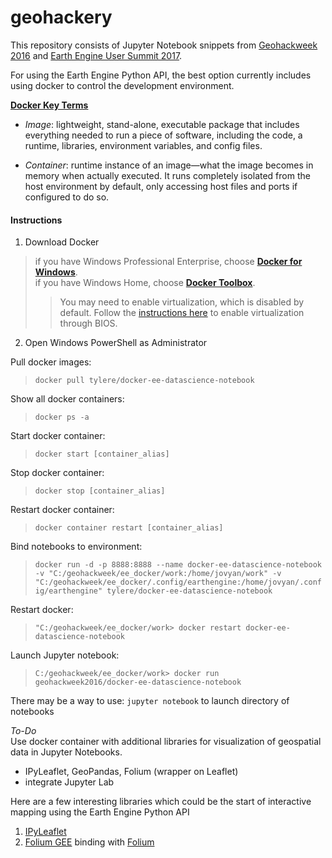 # geohackery

This repository consists of Jupyter Notebook snippets from [Geohackweek 2016](http://geohackweek.github.io/) and [Earth Engine User Summit 2017](https://events.withgoogle.com/google-earth-engine-user-summit-2017/).

For using the Earth Engine Python API, the best option currently includes using docker to control the development environment.

**[Docker Key Terms](https://docs.docker.com/get-started/)**
- *Image*: lightweight, stand-alone, executable package that includes everything needed to run a piece of software, including the code, a runtime, libraries, environment variables, and config files.

- *Container*: runtime instance of an image—what the image becomes in memory when actually executed. It runs completely isolated from the host environment by default, only accessing host files and ports if configured to do so.

#### Instructions

1. Download Docker
> if you have Windows Professional Enterprise, choose [**Docker for Windows**](https://store.docker.com/editions/community/docker-ce-desktop-windows).<br>
> if you have Windows Home, choose [**Docker Toolbox**](https://docs.docker.com/toolbox/overview/).
>>You may need to enable virtualization, which is disabled by default. Follow the [instructions here](https://www.laptopmag.com/articles/access-bios-windows-10) to enable virtualization through BIOS.
2. Open Windows PowerShell as Administrator

  Pull docker images:
> `docker pull tylere/docker-ee-datascience-notebook`

  Show all docker containers:
> `docker ps -a`

  Start docker container:
> `docker start [container_alias]`

  Stop docker container:
> `docker stop [container_alias]`

  Restart docker container:
> `docker container restart [container_alias]`

  Bind notebooks to environment:
> `docker run -d -p 8888:8888 --name docker-ee-datascience-notebook -v "C:/geohackweek/ee_docker/work:/home/jovyan/work" -v "C:/geohackweek/ee_docker/.config/earthengine:/home/jovyan/.config/earthengine" tylere/docker-ee-datascience-notebook`

  Restart docker:
>`"C:/geohackweek/ee_docker/work> docker restart docker-ee-datascience-notebook`

  Launch Jupyter notebook:
> `C:/geohackweek/ee_docker/work>
docker run geohackweek2016/docker-ee-datascience-notebook`

There may be a way to use: `jupyter notebook` to launch directory of notebooks

*To-Do*<br>
Use docker container with additional libraries for visualization of geospatial data in Jupyter Notebooks.
- IPyLeaflet, GeoPandas, Folium (wrapper on Leaflet)
- integrate Jupyter Lab

Here are a few interesting libraries which could be the start of interactive mapping using the Earth Engine Python API
1. [IPyLeaflet](https://github.com/ellisonbg/ipyleaflet)
2. [Folium GEE](https://github.com/mccarthyryanc/folium_gee) binding with [Folium](https://github.com/mccarthyryanc/folium_gee)
